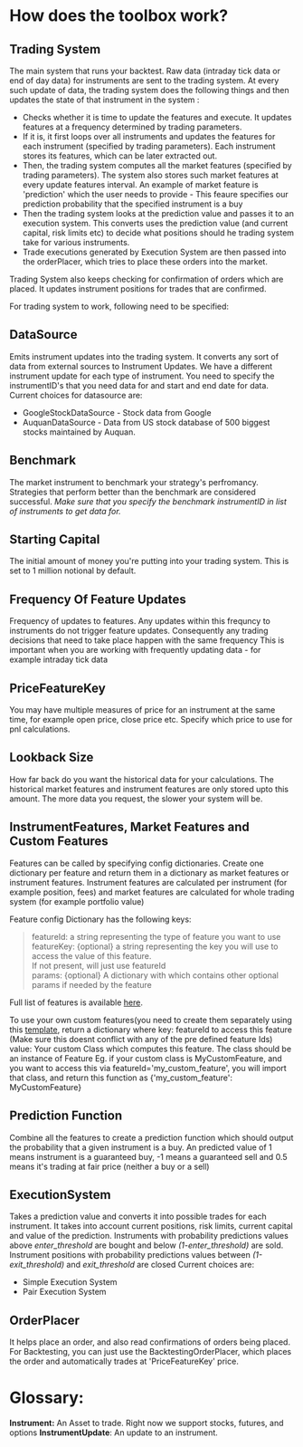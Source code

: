 # **How does the toolbox work?** #

## Trading System ##
The main system that runs your backtest. Raw data (intraday tick data or end of day data) for instruments are sent to the trading system. 
At every such update of data, the trading system does the following things and then updates the state of that instrument in the system :  

* Checks whether it is time to update the features and execute. It updates features at a frequency determined by trading parameters.  
* If it is, it first loops over all instruments and updates the features for each instrument (specified by trading parameters). Each instrument stores its features, which can be later extracted out.  
* Then, the trading system computes all the market features (specified by trading parameters). 
  The system also stores such market features at every update features interval. 
  An example of market feature is 'prediction' which the user needs to provide - This feaure specifies our prediction probability that the specified instrument is a buy  
* Then the trading system looks at the prediction value and passes it to an execution system. This converts uses the prediction value (and current capital, risk limits etc) to decide what positions should he trading system take for various instruments.  
* Trade executions generated by Execution System are then passed into the orderPlacer, which tries to place these orders into the market. 
  
Trading System also keeps checking for confirmation of orders which are placed. It updates instrument positions for trades that are confirmed. 
  
For trading system to work, following need to be specified:

## DataSource ##
Emits instrument updates into the trading system. It converts any sort of data from external sources to Instrument Updates. We have a different instrument update for each type of instrument.
You need to specify the instrumentID's that you need data for and start and end date for data.
Current choices for datasource are:

* GoogleStockDataSource - Stock data from Google
* AuquanDataSource - Data from US stock database of 500 biggest stocks maintained by Auquan.

## Benchmark ##
The market instrument to benchmark your strategy's perfromancy. Strategies that perform better than the benchmark are considered successful.
*Make sure that you specify the benchmark instrumentID in list of instruments to get data for.*

## Starting Capital ##
The initial amount of money you're putting into your trading system. This is set to 1 million notional by default.

## Frequency Of Feature Updates ##
Frequency of updates to features. Any updates within this frequncy to instruments do not trigger feature updates.
Consequently any trading decisions that need to take place happen with the same frequency
This is important when you are working with frequently updating data - for example intraday tick data

## PriceFeatureKey ##
You may have multiple measures of price for an instrument at the same time, for example open price, close price etc. Specify which price to use for pnl calculations.  

## Lookback Size ##
How far back do you want the historical data for your calculations. 
The historical market features and instrument features are only stored upto this amount. The more data you request, the slower your system will be.

## InstrumentFeatures, Market Features and Custom Features ##
Features can be called by specifying config dictionaries. Create one dictionary per feature and return them in a dictionary as market features or instrument features.
Instrument features are calculated per instrument (for example position, fees) and market features are calculated for whole trading system (for example portfolio value)

Feature config Dictionary has the following keys:
  > featureId: a string representing the type of feature you want to use  
  > featureKey: {optional} a string representing the key you will use to access the value of this feature.  
  >            If not present, will just use featureId  
  > params: {optional} A dictionary with which contains other optional params if needed by the feature  
        
Full list of features is available [here](https://bitbucket.org/auquan/auquantoolbox/src/master/backtester/features/README.md).

To use your own custom features(you need to create them separately using this [template](https://bitbucket.org/auquan/auquantoolbox/src/master/my_custom_feature.py), return a dictionary where
  key: featureId to access this feature (Make sure this doesnt conflict with any of the pre defined feature Ids)
  value: Your custom Class which computes this feature. The class should be an instance of Feature
  Eg. if your custom class is MyCustomFeature, and you want to access this via featureId='my_custom_feature',
  you will import that class, and return this function as {'my_custom_feature': MyCustomFeature}

## Prediction Function ##
Combine all the features to create a prediction function which should output the probability that a given instrument is a buy. 
An predicted value of 1 means instrument is a guaranteed buy, -1 means a guaranteed sell and 0.5 means it's trading at fair price (neither a buy or a sell)

## ExecutionSystem ##
Takes a prediction value and converts it into possible trades for each instrument. It takes into account current positions, risk limits, current capital and value of the prediction.
Instruments with probability predictions values above *enter_threshold* are bought and below *(1-enter_threshold)* are sold.
Instrument positions with probability predictions values between *(1-exit_threshold)* and *exit_threshold* are closed
Current choices are:

* Simple Execution System
* Pair Execution System

## OrderPlacer ##
It helps place an order, and also read confirmations of orders being placed.
For Backtesting, you can just use the BacktestingOrderPlacer, which places the order and automatically trades at 'PriceFeatureKey' price.

# **Glossary:** #

**Instrument:** An Asset to trade. Right now we support stocks, futures, and options
**InstrumentUpdate**: An update to an instrument.